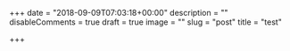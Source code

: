 +++
date = "2018-09-09T07:03:18+00:00"
description = ""
disableComments = true
draft = true
image = ""
slug = "post"
title = "test"

+++

